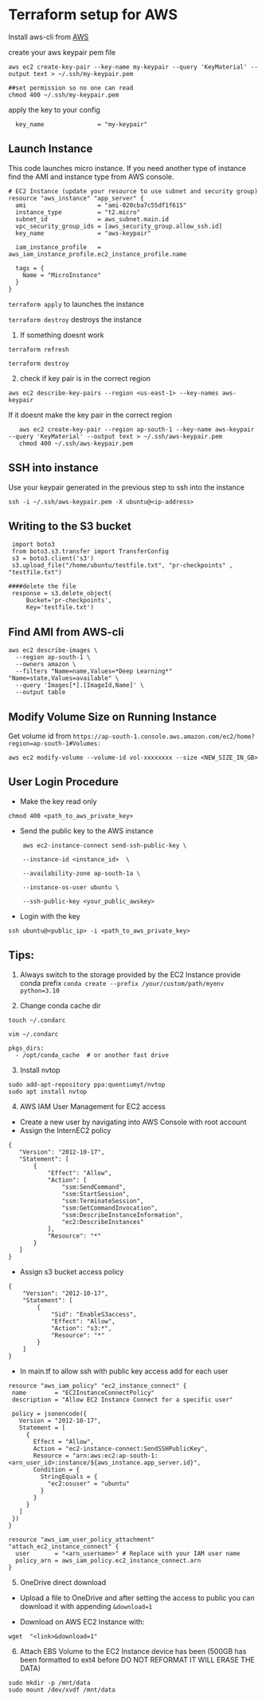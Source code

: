 # Terraform setup for AWS 

Install aws-cli from [AWS](https://docs.aws.amazon.com/cli/latest/userguide/getting-started-install.html)  

create your aws keypair pem file 

```
aws ec2 create-key-pair --key-name my-keypair --query 'KeyMaterial' --output text > ~/.ssh/my-keypair.pem

##set permission so no one can read 
chmod 400 ~/.ssh/my-keypair.pem

```

apply the key to your config 

```
  key_name               = "my-keypair"
```

## Launch Instance 

This code launches micro instance. If you need another type of instance find the AMI and instance type from AWS console. 
```
# EC2 Instance (update your resource to use subnet and security group)
resource "aws_instance" "app_server" {
  ami                    = "ami-020cba7c55df1f615"
  instance_type          = "t2.micro"
  subnet_id              = aws_subnet.main.id
  vpc_security_group_ids = [aws_security_group.allow_ssh.id]
  key_name               = "aws-keypair"

  iam_instance_profile   = aws_iam_instance_profile.ec2_instance_profile.name

  tags = {
    Name = "MicroInstance"
  }
}

```
`terraform apply` to launches the instance

`terraform destroy` destroys the instance 


1. If something doesnt work 

```
terraform refresh

terraform destroy
``` 

2. check if key pair is in the correct region

```
aws ec2 describe-key-pairs --region <us-east-1> --key-names aws-keypair 
```
If it doesnt make the key pair in the correct region

```
   aws ec2 create-key-pair --region ap-south-1 --key-name aws-keypair --query 'KeyMaterial' --output text > ~/.ssh/aws-keypair.pem
   chmod 400 ~/.ssh/aws-keypair.pem
```

## SSH into instance
Use your keypair generated in the previous step to ssh into the instance
```
ssh -i ~/.ssh/aws-keypair.pem -X ubuntu@<ip-address>
```

## Writing to the S3 bucket 
```
 import boto3
 from boto3.s3.transfer import TransferConfig
 s3 = boto3.client('s3') 
 s3.upload_file("/home/ubuntu/testfile.txt", "pr-checkpoints" , "testfile.txt")
 ````

```
####delete the file
 response = s3.delete_object(
     Bucket='pr-checkpoints',
     Key='testfile.txt')
```

## Find AMI from AWS-cli 

```
aws ec2 describe-images \
  --region ap-south-1 \
  --owners amazon \
  --filters "Name=name,Values=*Deep Learning*" "Name=state,Values=available" \
  --query 'Images[*].[ImageId,Name]' \
  --output table 
  ```


## Modify Volume Size on Running Instance 
Get volume id from `https://ap-south-1.console.aws.amazon.com/ec2/home?region=ap-south-1#Volumes:` 

```
aws ec2 modify-volume --volume-id vol-xxxxxxxx --size <NEW_SIZE_IN_GB>
```



## User Login Procedure 

- Make the key read only 

```
chmod 400 <path_to_aws_private_key>
```
 
- Send the public key to the AWS instance 

```
    aws ec2-instance-connect send-ssh-public-key \

    --instance-id <instance_id>  \

    --availability-zone ap-south-1a \ 

    --instance-os-user ubuntu \

    --ssh-public-key <your_public_awskey>
``` 
 
- Login with the key 

```
ssh ubuntu@<public_ip> -i <path_to_aws_private_key>
``` 

## Tips:

1. Always switch to the storage provided by the EC2 Instance provide conda prefix 
`conda create --prefix /your/custom/path/myenv python=3.10` 

2. Change conda cache dir 
```
touch ~/.condarc

vim ~/.condarc

pkgs_dirs:
  - /opt/conda_cache  # or another fast drive

```

3. Install nvtop 

```
sudo add-apt-repository ppa:quentiumyt/nvtop
sudo apt install nvtop
```

4. AWS IAM User Management for EC2 access 
 - Create a new user by navigating into AWS Console with root account 
 - Assign the InternEC2 policy 

 ```
 {
    "Version": "2012-10-17",
    "Statement": [
        {
            "Effect": "Allow",
            "Action": [
                "ssm:SendCommand",
                "ssm:StartSession",
                "ssm:TerminateSession",
                "ssm:GetCommandInvocation",
                "ssm:DescribeInstanceInformation",
                "ec2:DescribeInstances"
            ],
            "Resource": "*"
        }
    ]
}

```
 - Assign s3 bucket access policy  
```
{
    "Version": "2012-10-17",
    "Statement": [
        {
            "Sid": "EnableS3access",
            "Effect": "Allow",
            "Action": "s3:*",
            "Resource": "*"
        }
    ]
}
```
 - In main.tf to allow ssh with public key access add for each user 

 ```
 resource "aws_iam_policy" "ec2_instance_connect" {
  name        = "EC2InstanceConnectPolicy"
  description = "Allow EC2 Instance Connect for a specific user"

  policy = jsonencode({
    Version = "2012-10-17",
    Statement = [
      {
        Effect = "Allow",
        Action = "ec2-instance-connect:SendSSHPublicKey",
        Resource = "arn:aws:ec2:ap-south-1:<arn_user_id>:instance/${aws_instance.app_server.id}",
        Condition = {
          StringEquals = {
            "ec2:osuser" = "ubuntu"
          }
        }
      }
    ]
  })
}
```

```
resource "aws_iam_user_policy_attachment" "attach_ec2_instance_connect" {
  user       = "<arn_username>" # Replace with your IAM user name
  policy_arn = aws_iam_policy.ec2_instance_connect.arn
}
```


5. OneDrive direct download 

- Upload a file to OneDrive and after setting the access to public you can download it with appending `&download=1` 

- Download on AWS EC2 Instance with: 

```
wget  "<link>&download=1"
```

6. Attach EBS Volume to the EC2 Instance device has been (500GB has been formatted to ext4 before DO NOT REFORMAT IT WILL ERASE THE DATA) 

```
sudo mkdir -p /mnt/data
sudo mount /dev/xvdf /mnt/data
```